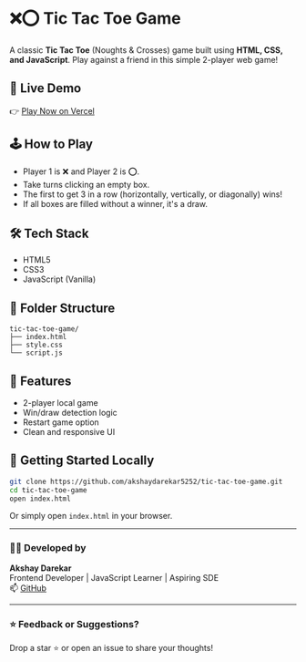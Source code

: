 # ❌⭕ Tic Tac Toe Game

A classic **Tic Tac Toe** (Noughts & Crosses) game built using **HTML, CSS, and JavaScript**. Play against a friend in this simple 2-player web game!

## 🔗 Live Demo

👉 [Play Now on Vercel](https://tic-tac-toe-game-eight-henna.vercel.app/)

## 🕹️ How to Play

- Player 1 is ❌ and Player 2 is ⭕.
- Take turns clicking an empty box.
- The first to get 3 in a row (horizontally, vertically, or diagonally) wins!
- If all boxes are filled without a winner, it's a draw.

## 🛠️ Tech Stack

- HTML5
- CSS3
- JavaScript (Vanilla)

## 📁 Folder Structure

```
tic-tac-toe-game/
├── index.html
├── style.css
└── script.js
```

## 🎯 Features

- 2-player local game
- Win/draw detection logic
- Restart game option
- Clean and responsive UI

## 🚀 Getting Started Locally

```bash
git clone https://github.com/akshaydarekar5252/tic-tac-toe-game.git
cd tic-tac-toe-game
open index.html
```

Or simply open `index.html` in your browser.

---

### 👨‍💻 Developed by

**Akshay Darekar**  
Frontend Developer | JavaScript Learner | Aspiring SDE   
📫 [GitHub](https://github.com/akshaydarekar5252)

---

### ⭐ Feedback or Suggestions?

Drop a star ⭐ or open an issue to share your thoughts!

